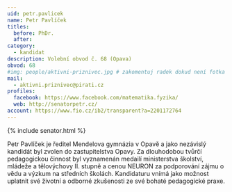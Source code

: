 ```yaml
---
uid: petr.pavlicek
name: Petr Pavlíček
titles:
  before: PhDr.
  after:
category:
  - kandidat
description: Volební obvod č. 68 (Opava)
obvod: 68
#img: people/aktivni-priznivec.jpg # zakomentuj radek dokud není fotka
mail:
  - aktivni.priznivec@pirati.cz
profiles:
  facebook: https://www.facebook.com/matematika.fyzika/
  web: http://senatorpetr.cz/
account: https://www.fio.cz/ib2/transparent?a=2201172764
---
```

{% include senator.html %} 

Petr Pavlíček je ředitel Mendelova gymnázia v Opavě a jako nezávislý kandidát byl zvolen do zastupitelstva Opavy. Za dlouhodobou tvůrčí pedagogickou činnost byl vyznamenán medailí ministerstva školství, mládeže a tělovýchovy II. stupně a cenou NEURON za podporování zájmu o vědu a výzkum na středních školách. Kandidaturu vnímá jako možnost uplatnit své životní a odborné zkušenosti ze své bohaté pedagogické praxe.

